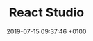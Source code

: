 ---
title: React Studio
intro: Create app flows and components. Express their properties and data linkage visually. Get code immediately.
link: http://www.reactstudio.com
category:
- Design-to-code
image: "/assets/images/react-studio.png"
date: 2019-07-15 09:37:46 +0100
---